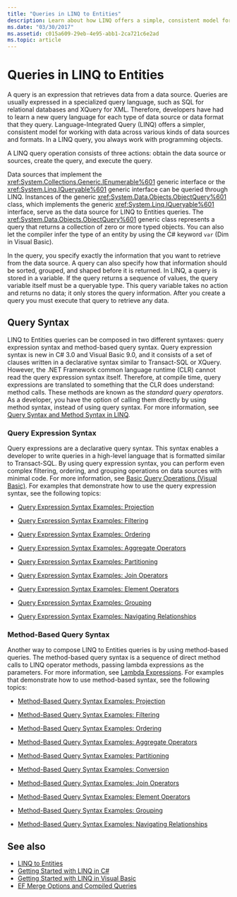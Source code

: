 ```yaml
---
title: "Queries in LINQ to Entities"
description: Learn about how LINQ offers a simple, consistent model for working with data across various kinds of data sources and formats using programming objects.
ms.date: "03/30/2017"
ms.assetid: c015a609-29eb-4e95-abb1-2ca721c6e2ad
ms.topic: article
---
```

# Queries in LINQ to Entities

A query is an expression that retrieves data from a data source. Queries are usually expressed in a specialized query language, such as SQL for relational databases and XQuery for XML. Therefore, developers have had to learn a new query language for each type of data source or data format that they query. Language-Integrated Query (LINQ) offers a simpler, consistent model for working with data across various kinds of data sources and formats. In a LINQ query, you always work with programming objects.  
  
 A LINQ query operation consists of three actions: obtain the data source or sources, create the query, and execute the query.  
  
 Data sources that implement the <xref:System.Collections.Generic.IEnumerable%601> generic interface or the <xref:System.Linq.IQueryable%601> generic interface can be queried through LINQ. Instances of the generic <xref:System.Data.Objects.ObjectQuery%601> class, which implements the generic <xref:System.Linq.IQueryable%601> interface, serve as the data source for LINQ to Entities queries. The <xref:System.Data.Objects.ObjectQuery%601> generic class represents a query that returns a collection of zero or more typed objects. You can also let the compiler infer the type of an entity by using the C# keyword `var` (Dim in Visual Basic).  
  
 In the query, you specify exactly the information that you want to retrieve from the data source. A query can also specify how that information should be sorted, grouped, and shaped before it is returned. In LINQ, a query is stored in a variable. If the query returns a sequence of values, the query variable itself must be a queryable type. This query variable takes no action and returns no data; it only stores the query information. After you create a query you must execute that query to retrieve any data.  
  
## Query Syntax  

 LINQ to Entities queries can be composed in two different syntaxes: query expression syntax and method-based query syntax. Query expression syntax is new in C# 3.0 and Visual Basic 9.0, and it consists of a set of clauses written in a declarative syntax similar to Transact-SQL or XQuery. However, the .NET Framework common language runtime (CLR) cannot read the query expression syntax itself. Therefore, at compile time, query expressions are translated to something that the CLR does understand: method calls. These methods are known as the *standard query operators*. As a developer, you have the option of calling them directly by using method syntax, instead of using query syntax. For more information, see [Query Syntax and Method Syntax in LINQ](../../../../../csharp/linq/get-started/write-linq-queries.md).  
  
### Query Expression Syntax  

 Query expressions are a declarative query syntax. This syntax enables a developer to write queries in a high-level language that is formatted similar to Transact-SQL. By using query expression syntax, you can perform even complex filtering, ordering, and grouping operations on data sources with minimal code. For more information, see [Basic Query Operations (Visual Basic)](../../../../../visual-basic/programming-guide/concepts/linq/basic-query-operations.md). For examples that demonstrate how to use the query expression syntax, see the following topics:  
  
- [Query Expression Syntax Examples: Projection](query-expression-syntax-examples-projection.md)  
  
- [Query Expression Syntax Examples: Filtering](query-expression-syntax-examples-filtering.md)  
  
- [Query Expression Syntax Examples: Ordering](query-expression-syntax-examples-ordering.md)  
  
- [Query Expression Syntax Examples: Aggregate Operators](query-expression-syntax-examples-aggregate-operators.md)  
  
- [Query Expression Syntax Examples: Partitioning](query-expression-syntax-examples-partitioning.md)  
  
- [Query Expression Syntax Examples: Join Operators](query-expression-syntax-examples-join-operators.md)  
  
- [Query Expression Syntax Examples: Element Operators](query-expression-syntax-examples-element-operators.md)  
  
- [Query Expression Syntax Examples: Grouping](query-expression-syntax-examples-grouping.md)  
  
- [Query Expression Syntax Examples: Navigating Relationships](query-expression-syntax-examples-navigating-relationships.md)  
  
### Method-Based Query Syntax  

 Another way to compose LINQ to Entities queries is by using method-based queries. The method-based query syntax is a sequence of direct method calls to LINQ operator methods, passing lambda expressions as the parameters. For more information, see [Lambda Expressions](../../../../../csharp/language-reference/operators/lambda-expressions.md). For examples that demonstrate how to use method-based syntax, see the following topics:  
  
- [Method-Based Query Syntax Examples: Projection](method-based-query-syntax-examples-projection.md)  
  
- [Method-Based Query Syntax Examples: Filtering](method-based-query-syntax-examples-filtering.md)  
  
- [Method-Based Query Syntax Examples: Ordering](method-based-query-syntax-examples-ordering.md)  
  
- [Method-Based Query Syntax Examples: Aggregate Operators](method-based-query-syntax-examples-aggregate-operators.md)  
  
- [Method-Based Query Syntax Examples: Partitioning](method-based-query-syntax-examples-partitioning.md)  
  
- [Method-Based Query Syntax Examples: Conversion](method-based-query-syntax-examples-conversion.md)  
  
- [Method-Based Query Syntax Examples: Join Operators](method-based-query-syntax-examples-join-operators.md)  
  
- [Method-Based Query Syntax Examples: Element Operators](method-based-query-syntax-examples-element-operators.md)  
  
- [Method-Based Query Syntax Examples: Grouping](method-based-query-syntax-examples-grouping.md)  
  
- [Method-Based Query Syntax Examples: Navigating Relationships](method-based-query-syntax-examples-navigating-relationships.md)  
  
## See also

- [LINQ to Entities](linq-to-entities.md)
- [Getting Started with LINQ in C#](../../../../../csharp/linq/index.md)
- [Getting Started with LINQ in Visual Basic](../../../../../visual-basic/programming-guide/concepts/linq/getting-started-with-linq.md)
- [EF Merge Options and Compiled Queries](/archive/blogs/dsimmons/ef-merge-options-and-compiled-queries)
